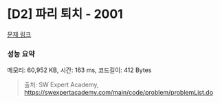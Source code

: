 # [D2] 파리 퇴치 - 2001 

[문제 링크](https://swexpertacademy.com/main/code/problem/problemDetail.do?contestProbId=AV5PzOCKAigDFAUq) 

### 성능 요약

메모리: 60,952 KB, 시간: 163 ms, 코드길이: 412 Bytes



> 출처: SW Expert Academy, https://swexpertacademy.com/main/code/problem/problemList.do